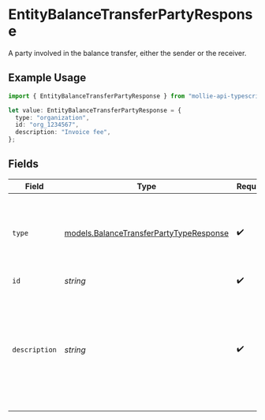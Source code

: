 # EntityBalanceTransferPartyResponse

A party involved in the balance transfer, either the sender or the receiver.

## Example Usage

```typescript
import { EntityBalanceTransferPartyResponse } from "mollie-api-typescript/models";

let value: EntityBalanceTransferPartyResponse = {
  type: "organization",
  id: "org_1234567",
  description: "Invoice fee",
};
```

## Fields

| Field                                                                                                                            | Type                                                                                                                             | Required                                                                                                                         | Description                                                                                                                      | Example                                                                                                                          |
| -------------------------------------------------------------------------------------------------------------------------------- | -------------------------------------------------------------------------------------------------------------------------------- | -------------------------------------------------------------------------------------------------------------------------------- | -------------------------------------------------------------------------------------------------------------------------------- | -------------------------------------------------------------------------------------------------------------------------------- |
| `type`                                                                                                                           | [models.BalanceTransferPartyTypeResponse](../models/balancetransferpartytyperesponse.md)                                         | :heavy_check_mark:                                                                                                               | Defines the type of the party. At the moment, only `organization` is supported.                                                  | organization                                                                                                                     |
| `id`                                                                                                                             | *string*                                                                                                                         | :heavy_check_mark:                                                                                                               | N/A                                                                                                                              | org_1234567                                                                                                                      |
| `description`                                                                                                                    | *string*                                                                                                                         | :heavy_check_mark:                                                                                                               | The transfer description for the transfer party. This is the description that will appear in the financial reports of the party. | Invoice fee                                                                                                                      |